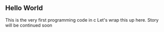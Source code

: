 ## Hello World
This is the very first programming code in c
Let's wrap this up here. Story will be continued soon
